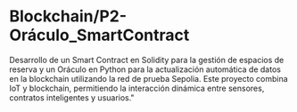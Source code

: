 # Blockchain/P2-Oráculo_SmartContract
 Desarrollo de un Smart Contract en Solidity para la gestión de espacios de reserva y un Oráculo en Python para la actualización automática de datos en la blockchain utilizando la red de prueba Sepolia. Este proyecto combina IoT y blockchain, permitiendo la interacción dinámica entre sensores, contratos inteligentes y usuarios."
